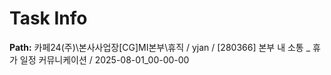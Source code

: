 # Task Info

**Path:** 카페24(주)\본사사업장\[CG]MI본부\휴직 / yjan / [280366] 본부 내 소통 _ 휴가 일정 커뮤니케이션 / 2025-08-01_00-00-00

